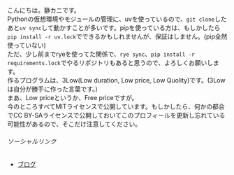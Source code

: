 こんにちは。静カニです。  
Pythonの仮想環境やモジュールの管理に、uvを使っているので、`git clone`したあと`uv sync`して動かすことが多いです。pipを使っている方は、もしかしたら`pip install -r uv.lock`でできるかもしれませんが、保証はしません。(pip全然使っていない)  
ただ、少し前までryeを使ってた関係で、`rye sync`、`pip install -r requirements.lock`でやるリポジトリもあると思うので、よろしくお願いします。  
作るプログラムは、3Low(Low duration, Low price, Low Quolity)です。(3Lowは自分が勝手に作った言葉です。)  
まあ、Low priceというか、Free priceですが。  
今のところすべてMITライセンスで公開しています。もしかしたら、何かの都合でCC BY-SAライセンスで公開しておいてこのプロフィールを更新し忘れている可能性があるので、そこだけ注意してください。  
###### ソーシャルリンク
- [ブログ](https://shizukani-cp.github.io/blog)
